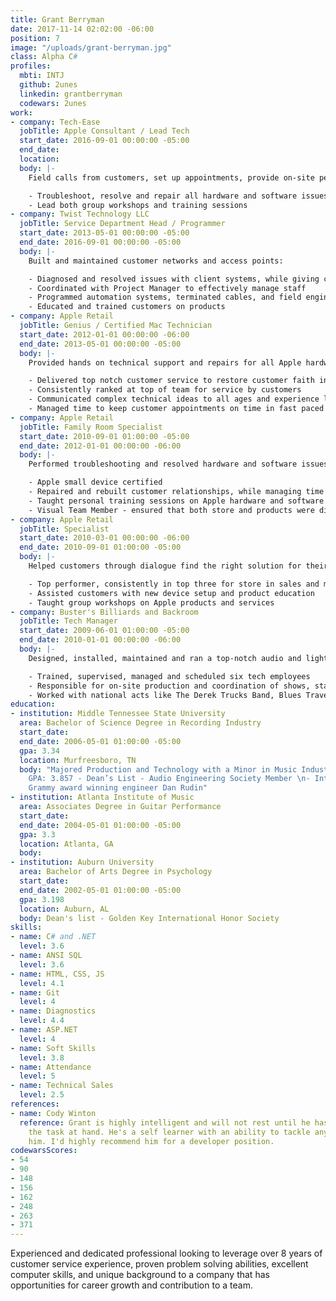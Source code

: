 ```yaml
---
title: Grant Berryman
date: 2017-11-14 02:02:00 -06:00
position: 7
image: "/uploads/grant-berryman.jpg"
class: Alpha C#
profiles:
  mbti: INTJ
  github: 2unes
  linkedin: grantberryman
  codewars: 2unes
work:
- company: Tech-Ease
  jobTitle: Apple Consultant / Lead Tech
  start_date: 2016-09-01 00:00:00 -05:00
  end_date: 
  location: 
  body: |-
    Field calls from customers, set up appointments, provide on-site personal or business consultation and expertise for finding the best technical solution for their needs:

    - Troubleshoot, resolve and repair all hardware and software issues on all Apple products
    - Lead both group workshops and training sessions
- company: Twist Technology LLC
  jobTitle: Service Department Head / Programmer
  start_date: 2013-05-01 00:00:00 -05:00
  end_date: 2016-09-01 00:00:00 -05:00
  body: |-
    Built and maintained customer networks and access points:

    - Diagnosed and resolved issues with client systems, while giving customers a second to none experience
    - Coordinated with Project Manager to effectively manage staff
    - Programmed automation systems, terminated cables, and field engineered solutions
    - Educated and trained customers on products
- company: Apple Retail
  jobTitle: Genius / Certified Mac Technician
  start_date: 2012-01-01 00:00:00 -06:00
  end_date: 2013-05-01 00:00:00 -05:00
  body: |-
    Provided hands on technical support and repairs for all Apple hardware and software:

    - Delivered top notch customer service to restore customer faith in Apple
    - Consistently ranked at top of team for service by customers
    - Communicated complex technical ideas to all ages and experience levels
    - Managed time to keep customer appointments on time in fast paced environment
- company: Apple Retail
  jobTitle: Family Room Specialist
  start_date: 2010-09-01 01:00:00 -05:00
  end_date: 2012-01-01 00:00:00 -06:00
  body: |-
    Performed troubleshooting and resolved hardware and software issues on Apple mobile devices, transferred data from old customer computers to new Apple computer:

    - Apple small device certified
    - Repaired and rebuilt customer relationships, while managing time effectively
    - Taught personal training sessions on Apple hardware and software
    - Visual Team Member - ensured that both store and products were displayed according to Apple’s standards, worked after hours to change displays, updated storefront windows, image products with updated software, setup for product launches and restock
- company: Apple Retail
  jobTitle: Specialist
  start_date: 2010-03-01 00:00:00 -06:00
  end_date: 2010-09-01 01:00:00 -05:00
  body: |-
    Helped customers through dialogue find the right solution for their needs:

    - Top performer, consistently in top three for store in sales and metrics
    - Assisted customers with new device setup and product education
    - Taught group workshops on Apple products and services
- company: Buster's Billiards and Backroom
  jobTitle: Tech Manager
  start_date: 2009-06-01 01:00:00 -05:00
  end_date: 2010-01-01 00:00:00 -06:00
  body: |-
    Designed, installed, maintained and ran a top-notch audio and lighting system for 1000 capacity venue, also was Front of House engineer, Monitor engineer:

    - Trained, supervised, managed and scheduled six tech employees
    - Responsible for on-site production and coordination of shows, stage managing
    - Worked with national acts like The Derek Trucks Band, Blues Traveler, Silversun Pickups
education:
- institution: Middle Tennessee State University
  area: Bachelor of Science Degree in Recording Industry
  start_date: 
  end_date: 2006-05-01 01:00:00 -05:00
  gpa: 3.34
  location: Murfreesboro, TN
  body: "Majored Production and Technology with a Minor in Music Industry:\n\n- Major
    GPA: 3.857 - Dean’s List - Audio Engineering Society Member \n- Internship with
    Grammy award winning engineer Dan Rudin"
- institution: Atlanta Institute of Music
  area: Associates Degree in Guitar Performance
  start_date: 
  end_date: 2004-05-01 01:00:00 -05:00
  gpa: 3.3
  location: Atlanta, GA
  body: 
- institution: Auburn University
  area: Bachelor of Arts Degree in Psychology
  start_date: 
  end_date: 2002-05-01 01:00:00 -05:00
  gpa: 3.198
  location: Auburn, AL
  body: Dean's list - Golden Key International Honor Society
skills:
- name: C# and .NET
  level: 3.6
- name: ANSI SQL
  level: 3.6
- name: HTML, CSS, JS
  level: 4.1
- name: Git
  level: 4
- name: Diagnostics
  level: 4.4
- name: ASP.NET
  level: 4
- name: Soft Skills
  level: 3.8
- name: Attendance
  level: 5
- name: Technical Sales
  level: 2.5
references:
- name: Cody Winton
  reference: Grant is highly intelligent and will not rest until he has accomplished
    the task at hand. He's a self learner with an ability to tackle any problem given
    him. I'd highly recommend him for a developer position.
codewarsScores:
- 54
- 90
- 148
- 156
- 162
- 248
- 263
- 371
---
```


Experienced and dedicated professional looking to leverage over 8 years of customer service experience, proven problem solving abilities, excellent computer skills, and unique background to a company that has opportunities for career growth and contribution to a team.